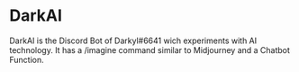 # DarkAI
DarkAI is the Discord Bot of Darkyl#6641 wich experiments with AI technology. It has a /imagine command similar to Midjourney and a Chatbot Function.
